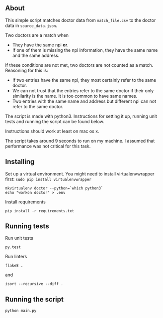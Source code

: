 
## About

This simple script matches doctor data from `match_file.csv` to the doctor data in `source_data.json`.

Two doctors are a match when

 - They have the same npi **or**.
 - If one of them is missing the npi information, they have the same name and the same address.

If these conditions are not met, two doctors are not counted as a match. Reasoning for this is:

 - If two entries have the same npi, they most certainly refer to the same doctor.
 - We can not trust that the entries refer to the same doctor if their only similarity is the name. It is too common to have same names.
 - Two entries with the same name and address but different npi can not refer to the same doctor.

The script is made with python3. Instructions for setting it up, running unit tests and running the script can be found below.

Instructions should work at least on mac os x.

The script takes around 9 seconds to run on my machine. I assumed that performance was not critical for this task.

## Installing

Set up a virtual environment. You might need to install virtualenvwrapper first: `sudo pip install virtualenvwrapper`
```
mkvirtualenv doctor --python=`which python3`
echo "workon doctor" > .env
```

Install requirements
```
pip install -r requirements.txt
```

## Running tests

Run unit tests
```
py.test
```

Run linters
```
flake8 .
```
and
```
isort --recursive --diff .
```

## Running the script

```
python main.py
```
